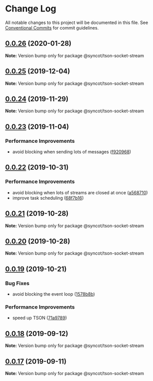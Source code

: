 # Change Log

All notable changes to this project will be documented in this file.
See [Conventional Commits](https://conventionalcommits.org) for commit guidelines.

## [0.0.26](https://github.com/SyncOT/SyncOT/compare/@syncot/tson-socket-stream@0.0.25...@syncot/tson-socket-stream@0.0.26) (2020-01-28)

**Note:** Version bump only for package @syncot/tson-socket-stream





## [0.0.25](https://github.com/SyncOT/SyncOT/compare/@syncot/tson-socket-stream@0.0.24...@syncot/tson-socket-stream@0.0.25) (2019-12-04)

**Note:** Version bump only for package @syncot/tson-socket-stream





## [0.0.24](https://github.com/SyncOT/SyncOT/compare/@syncot/tson-socket-stream@0.0.23...@syncot/tson-socket-stream@0.0.24) (2019-11-29)

**Note:** Version bump only for package @syncot/tson-socket-stream





## [0.0.23](https://github.com/SyncOT/SyncOT/compare/@syncot/tson-socket-stream@0.0.22...@syncot/tson-socket-stream@0.0.23) (2019-11-04)


### Performance Improvements

* avoid blocking when sending lots of messages ([f920968](https://github.com/SyncOT/SyncOT/commit/f920968278a999c90d1d3f49ee9b47370f30552f))





## [0.0.22](https://github.com/SyncOT/SyncOT/compare/@syncot/tson-socket-stream@0.0.21...@syncot/tson-socket-stream@0.0.22) (2019-10-31)


### Performance Improvements

* avoid blocking when lots of streams are closed at once ([a568710](https://github.com/SyncOT/SyncOT/commit/a568710fda12ca8e9b11cd20757f5945cd02a51d))
* improve task scheduling ([68f7b16](https://github.com/SyncOT/SyncOT/commit/68f7b1684f3a08776ef355ca4b765216b0479dff))





## [0.0.21](https://github.com/SyncOT/SyncOT/compare/@syncot/tson-socket-stream@0.0.20...@syncot/tson-socket-stream@0.0.21) (2019-10-28)

**Note:** Version bump only for package @syncot/tson-socket-stream





## [0.0.20](https://github.com/SyncOT/SyncOT/compare/@syncot/tson-socket-stream@0.0.19...@syncot/tson-socket-stream@0.0.20) (2019-10-28)

**Note:** Version bump only for package @syncot/tson-socket-stream





## [0.0.19](https://github.com/SyncOT/SyncOT/compare/@syncot/tson-socket-stream@0.0.18...@syncot/tson-socket-stream@0.0.19) (2019-10-21)


### Bug Fixes

* avoid blocking the event loop ([1578b8b](https://github.com/SyncOT/SyncOT/commit/1578b8ba14131a1d826fd680dc5de107fd3f630a))


### Performance Improvements

* speed up TSON ([71a9789](https://github.com/SyncOT/SyncOT/commit/71a978925decf44b35a48ec2eca2287ece458960))





## [0.0.18](https://github.com/SyncOT/SyncOT/compare/@syncot/tson-socket-stream@0.0.17...@syncot/tson-socket-stream@0.0.18) (2019-09-12)

**Note:** Version bump only for package @syncot/tson-socket-stream





## [0.0.17](https://github.com/SyncOT/SyncOT/compare/@syncot/tson-socket-stream@0.0.16...@syncot/tson-socket-stream@0.0.17) (2019-09-11)

**Note:** Version bump only for package @syncot/tson-socket-stream
